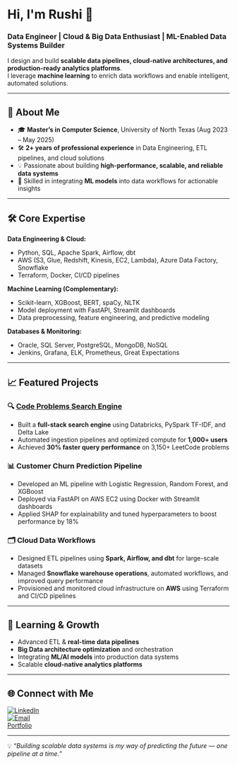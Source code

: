 # Hi, I'm Rushi 👋

### Data Engineer | Cloud & Big Data Enthusiast | ML-Enabled Data Systems Builder

I design and build **scalable data pipelines, cloud-native architectures, and production-ready analytics platforms**.  
I leverage **machine learning** to enrich data workflows and enable intelligent, automated solutions.

---

## 🚀 About Me

- 🎓 **Master’s in Computer Science**, University of North Texas (Aug 2023 – May 2025)  
- 🛠️ **2+ years of professional experience** in Data Engineering, ETL pipelines, and cloud solutions  
- 💡 Passionate about building **high-performance, scalable, and reliable data systems**  
- 🤖 Skilled in integrating **ML models** into data workflows for actionable insights

---

## 🛠️ Core Expertise

**Data Engineering & Cloud:**

- Python, SQL, Apache Spark, Airflow, dbt  
- AWS (S3, Glue, Redshift, Kinesis, EC2, Lambda), Azure Data Factory, Snowflake  
- Terraform, Docker, CI/CD pipelines

**Machine Learning (Complementary):**

- Scikit-learn, XGBoost, BERT, spaCy, NLTK  
- Model deployment with FastAPI, Streamlit dashboards  
- Data preprocessing, feature engineering, and predictive modeling

**Databases & Monitoring:**

- Oracle, SQL Server, PostgreSQL, MongoDB, NoSQL  
- Jenkins, Grafana, ELK, Prometheus, Great Expectations

---

## 📈 Featured Projects

### 🔍 [Code Problems Search Engine](https://problemhunt.onrender.com)
- Built a **full-stack search engine** using Databricks, PySpark TF-IDF, and Delta Lake  
- Automated ingestion pipelines and optimized compute for **1,000+ users**  
- Achieved **30% faster query performance** on 3,150+ LeetCode problems

### 📊 Customer Churn Prediction Pipeline
- Developed an ML pipeline with Logistic Regression, Random Forest, and XGBoost  
- Deployed via FastAPI on AWS EC2 using Docker with Streamlit dashboards  
- Applied SHAP for explainability and tuned hyperparameters to boost performance by 18%  

### 🗂️ Cloud Data Workflows
- Designed ETL pipelines using **Spark, Airflow, and dbt** for large-scale datasets  
- Managed **Snowflake warehouse operations**, automated workflows, and improved query performance  
- Provisioned and monitored cloud infrastructure on **AWS** using Terraform and CI/CD pipelines

---

## 🌟 Learning & Growth

- Advanced ETL & **real-time data pipelines**  
- **Big Data architecture optimization** and orchestration  
- Integrating **ML/AI models** into production data systems  
- Scalable **cloud-native analytics platforms**

---

## 🌐 Connect with Me

[![LinkedIn](https://img.shields.io/badge/LinkedIn-0077B5?style=for-the-badge&logo=linkedin&logoColor=white)](https://linkedin.com/in/rushireddylambu)  
[![Email](https://img.shields.io/badge/Email-D14836?style=for-the-badge&logo=gmail&logoColor=white)](mailto:rushireddy.lambu@gmail.com)  
[Portfolio](https://problemhunt.onrender.com)

---

💡 *“Building scalable data systems is my way of predicting the future — one pipeline at a time.”*
